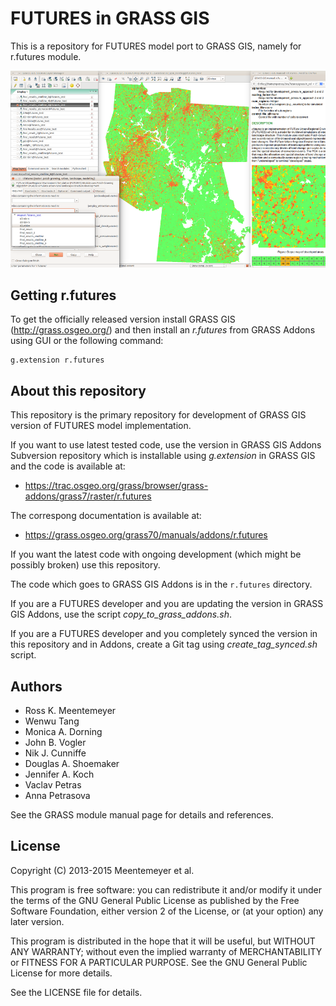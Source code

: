 FUTURES in GRASS GIS
====================

This is a repository for FUTURES model port to GRASS GIS,
namely for r.futures module.

![r.futures module, results and manual](readme_grass_r_futures.png)


Getting r.futures
-----------------

To get the officially released version
install GRASS GIS (http://grass.osgeo.org/) and then install an *r.futures*
from GRASS Addons using GUI or the following command:

    g.extension r.futures


About this repository
---------------------

This repository is the primary repository for development of GRASS GIS
version of FUTURES model implementation.

If you want to use latest tested code, use the version in GRASS GIS Addons
Subversion repository which is installable using *g.extension* in GRASS GIS
and the code is available at:

 * https://trac.osgeo.org/grass/browser/grass-addons/grass7/raster/r.futures

The correspong documentation is available at:

 * https://grass.osgeo.org/grass70/manuals/addons/r.futures

If you want the latest code with ongoing development (which might be possibly
broken) use this repository.

The code which goes to GRASS GIS Addons is in the `r.futures` directory.

If you are a FUTURES developer and you are updating the version in GRASS GIS
Addons, use the script *copy_to_grass_addons.sh*.

If you are a FUTURES developer and you completely synced the version in
this repository and in Addons, create a Git tag using *create_tag_synced.sh*
script.


Authors
-------

 * Ross K. Meentemeyer
 * Wenwu Tang
 * Monica A. Dorning
 * John B. Vogler
 * Nik J. Cunniffe
 * Douglas A. Shoemaker
 * Jennifer A. Koch
 * Vaclav Petras
 * Anna Petrasova

See the GRASS module manual page for details and references.


License
-------

Copyright (C) 2013-2015 Meentemeyer et al.

This program is free software: you can redistribute it and/or modify
it under the terms of the GNU General Public License as published by
the Free Software Foundation, either version 2 of the License, or
(at your option) any later version.

This program is distributed in the hope that it will be useful,
but WITHOUT ANY WARRANTY; without even the implied warranty of
MERCHANTABILITY or FITNESS FOR A PARTICULAR PURPOSE. See the
GNU General Public License for more details.

See the LICENSE file for details.
